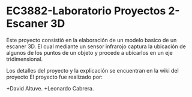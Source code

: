 EC3882-Laboratorio Proyectos 2-Escaner 3D
==========

Este proyecto consistió en la elaboración de un modelo basico de un escaner 3D. El cual mediante un sensor infrarojo captura la ubicación de algunos de los puntos de un objeto y procede a ubicarlos en un eje tridimensional.

Los detalles del proyecto y la explicación se encuentran en la wiki del proyecto
El proyecto fue realizado por:

  +David Altuve. 
  +Leonardo Cabrera.
